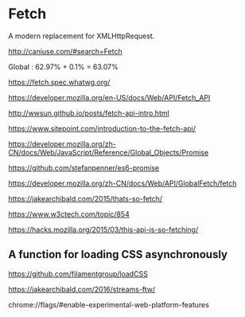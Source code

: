 # Fetch  


A modern replacement for XMLHttpRequest.  

http://caniuse.com/#search=Fetch  

Global : 62.97% + 0.1% = 63.07%


https://fetch.spec.whatwg.org/  

https://developer.mozilla.org/en-US/docs/Web/API/Fetch_API  





http://wwsun.github.io/posts/fetch-api-intro.html  

https://www.sitepoint.com/introduction-to-the-fetch-api/  

https://developer.mozilla.org/zh-CN/docs/Web/JavaScript/Reference/Global_Objects/Promise  

https://github.com/stefanpenner/es6-promise  

https://developer.mozilla.org/zh-CN/docs/Web/API/GlobalFetch/fetch  

https://jakearchibald.com/2015/thats-so-fetch/  

https://www.w3ctech.com/topic/854  

https://hacks.mozilla.org/2015/03/this-api-is-so-fetching/  






## A function for loading CSS asynchronously  

https://github.com/filamentgroup/loadCSS  

https://jakearchibald.com/2016/streams-ftw/  

chrome://flags/#enable-experimental-web-platform-features  











